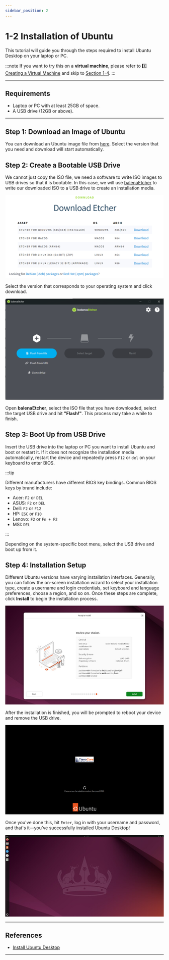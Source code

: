 ```yaml
---
sidebar_position: 2
---
```


# 1-2 Installation of Ubuntu

This tutorial will guide you through the steps required to install Ubuntu Desktop on your laptop or PC.  

:::note
If you want to try this on a **virtual machine**, please refer to [3️⃣ Creating a Virtual Machine](../other-tutorials/1-3.md) and skip to [Section 1-4](./1-4.md).
:::

---

## Requirements

- Laptop or PC with at least 25GB of space.
- A USB drive (12GB or above).

---

## Step 1: Download an Image of Ubuntu
You can download an Ubuntu image file from [here](https://mirror.twds.com.tw/ubuntu-releases/). Select the version that you need and download will start automatically.  

## Step 2: Create a Bootable USB Drive
We cannot just copy the ISO file, we need a software to write ISO images to USB drives so that it is bootable. In this case, we will use [balenaEtcher](https://etcher.balena.io/) to write our downloaded ISO to a USB drive to create an installation media.  

![balenaEtcher](./img/1-2-0.png)

Select the version that corresponds to your operating system and click download.  

![balenaUI](./img/1-2-1.png)

Open **balenaEtcher**, select the ISO file that you have downloaded, select the target USB drive and hit **"Flash!"**. This process may take a while to finish.  

## Step 3: Boot Up from USB Drive
Insert the USB drive into the laptop or PC you want to install Ubuntu and boot or restart it. If it does not recognize the installation media automatically, restart the device and repeatedly press `F12` or `del` on your keyboard to enter BIOS.

:::tip

Different manufacturers have different BIOS key bindings. Common BIOS keys by brand include:
- Acer: `F2` or `DEL`
- ASUS: `F2` or `DEL`
- Dell: `F2` or `F12`
- HP: `ESC` or `F10`
- Lenovo: `F2` or `Fn + F2`
- MSI: `DEL`

:::

Depending on the system-specific boot menu, select the USB drive and boot up from it.

## Step 4: Installation Setup
Different Ubuntu versions have varying installation interfaces. Generally, you can follow the on-screen installation wizard to select your installation type, create a username and login credentials, set keyboard and language preferences, choose a region, and so on. Once these steps are complete, click **Install** to begin the installation process. 

![install0](./img/1-2-2.png)

After the installation is finished, you will be prompted to reboot your device and remove the USB drive.  

![install1](./img/1-2-3.png)

Once you've done this, hit `Enter`, log in with your username and password, and that's it—you’ve successfully installed Ubuntu Desktop!

![install2](./img/1-2-4.png)

---

## References

- [Install Ubuntu Desktop](https://ubuntu.com/tutorials/install-ubuntu-desktop#1-overview)

---